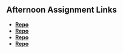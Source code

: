 ## Afternoon Assignment Links

* **[Repo](https://github.com/Kyle-Burt/trivia-db)**
* **[Repo](https://github.com/Kyle-Burt/greglistAsync)**
* **[Repo](https://github.com/Kyle-Burt/<ASSIGNMENT_REPO>)**
* **[Repo](https://github.com/Kyle-Burt/gift-box)**
